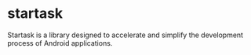 # startask
Startask is a library designed to accelerate and simplify the development process of Android applications.
